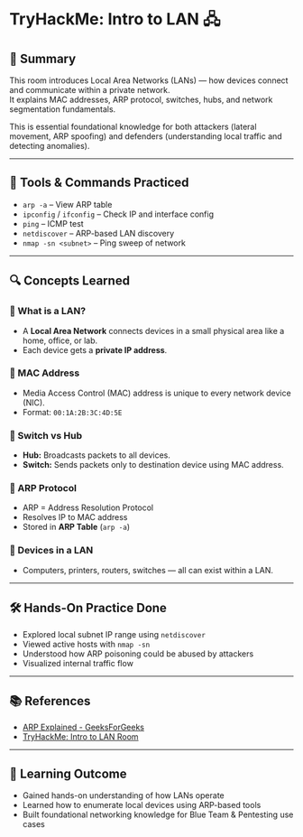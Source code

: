 # TryHackMe: Intro to LAN 🖧

## 🧠 Summary

This room introduces Local Area Networks (LANs) — how devices connect and communicate within a private network.  
It explains MAC addresses, ARP protocol, switches, hubs, and network segmentation fundamentals.

This is essential foundational knowledge for both attackers (lateral movement, ARP spoofing) and defenders (understanding local traffic and detecting anomalies).

---

## 📌 Tools & Commands Practiced

- `arp -a` – View ARP table
- `ipconfig` / `ifconfig` – Check IP and interface config
- `ping` – ICMP test
- `netdiscover` – ARP-based LAN discovery
- `nmap -sn <subnet>` – Ping sweep of network

---

## 🔍 Concepts Learned

### 🔸 What is a LAN?
- A **Local Area Network** connects devices in a small physical area like a home, office, or lab.
- Each device gets a **private IP address**.

### 🔸 MAC Address
- Media Access Control (MAC) address is unique to every network device (NIC).
- Format: `00:1A:2B:3C:4D:5E`

### 🔸 Switch vs Hub
- **Hub:** Broadcasts packets to all devices.
- **Switch:** Sends packets only to destination device using MAC address.

### 🔸 ARP Protocol
- ARP = Address Resolution Protocol
- Resolves IP to MAC address
- Stored in **ARP Table** (`arp -a`)

### 🔸 Devices in a LAN
- Computers, printers, routers, switches — all can exist within a LAN.

---

## 🛠️ Hands-On Practice Done

- Explored local subnet IP range using `netdiscover`
- Viewed active hosts with `nmap -sn`
- Understood how ARP poisoning could be abused by attackers
- Visualized internal traffic flow

---

## 📚 References

- [ARP Explained - GeeksForGeeks](https://www.geeksforgeeks.org/working-of-address-resolution-protocol-arp/)
- [TryHackMe: Intro to LAN Room](https://tryhackme.com/room/introtolan)

---

## 🎯 Learning Outcome

- Gained hands-on understanding of how LANs operate
- Learned how to enumerate local devices using ARP-based tools
- Built foundational networking knowledge for Blue Team & Pentesting use cases

